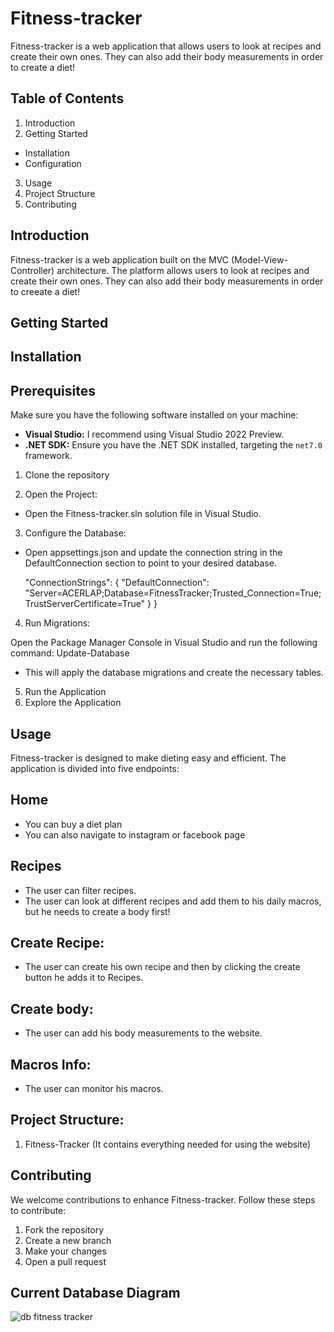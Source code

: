 # Fitness-tracker

Fitness-tracker is a web application that allows users to look at recipes and create their own ones. They can also add their body measurements in order to create a diet!

## Table of Contents
1. Introduction
2. Getting Started
- Installation
- Configuration
3. Usage
4. Project Structure
5. Contributing


  
## Introduction
Fitness-tracker is a web application built on the MVC (Model-View-Controller) architecture.
The platform allows users to look at recipes and create their own ones. They can also add their body measurements in order to creeate a diet!


## Getting Started

## Installation

## Prerequisites
Make sure you have the following software installed on your machine:

- **Visual Studio:** I recommend using Visual Studio 2022 Preview.
- **.NET SDK:** Ensure you have the .NET SDK installed, targeting the `net7.0` framework.

1. Clone the repository

2. Open the Project:

- Open the Fitness-tracker.sln solution file in Visual Studio.

3. Configure the Database:

- Open appsettings.json and update the connection string in the DefaultConnection section to point to your desired database.

  "ConnectionStrings": {
    "DefaultConnection": "Server=ACERLAP;Database=FitnessTracker;Trusted_Connection=True;TrustServerCertificate=True"
  }
 }

4. Run Migrations:

Open the Package Manager Console in Visual Studio and run the following command:
Update-Database
- This will apply the database migrations and create the necessary tables.

5. Run the Application
6. Explore the Application

## Usage
Fitness-tracker is designed to make dieting easy and efficient. The application is divided into five endpoints:

## Home
- You can buy a diet plan
- You can also navigate to instagram or facebook page
  
## Recipes
- The user can filter recipes.
- The user can look at different recipes and add them to his daily macros, but he needs to create a body first!

## Create Recipe: 
- The user can create his own recipe and then by clicking the create button he adds it to Recipes.
  
## Create body: 
- The user can add his body measurements to the website.

## Macros Info:
- The user can monitor his macros.


## Project Structure:
1. Fitness-Tracker (It contains everything needed for using the website)


## Contributing
We welcome contributions to enhance Fitness-tracker. Follow these steps to contribute:

1. Fork the repository
2. Create a new branch
3. Make your changes
4. Open a pull request

## Current Database Diagram
![db fitness tracker](https://github.com/IskrenVanev/Fitness-tracker/assets/75131691/3f181102-ed71-4ad5-9971-0eba2e82a565)

